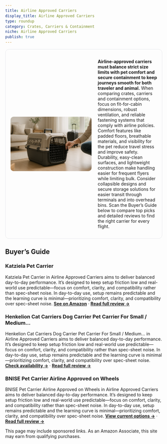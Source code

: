 ```yaml
---
title: Airline Approved Carriers
display_title: Airline Approved Carriers
type: roundup
category: Crates, Carriers & Containment
niche: Airline Approved Carriers
publish: true
---
```


<section class="hero-split" style="width:100%;box-sizing:border-box;border:1px solid #e5e7eb;border-radius:12px;padding:16px;display:grid;grid-template-columns:minmax(260px,40%) 1fr;gap:20px;align-items:center;"><figure style="margin:0;"><img src="/hero/roundups/crates-carriers-containment/airline-approved-carriers.webp" alt="" style="width:100%;height:auto;display:block;border-radius:10px;"/></figure><div class="hero-copy" style="min-width:0;"><p><strong>Airline-approved carriers must balance strict size limits with pet comfort and secure containment to keep journeys smooth for both traveler and animal.</strong> When comparing crates, carriers and containment options, focus on fit-for-cabin dimensions, robust ventilation, and reliable fastening systems that comply with airline policies. Comfort features like padded floors, breathable materials, and visibility for the pet reduce travel stress and improve safety. Durability, easy-clean surfaces, and lightweight construction make handling easier for frequent flyers while limiting bulk. Consider collapsible designs and secure storage solutions for easier transit through terminals and into overhead bins. Scan the Buyer’s Guide below to compare top picks and detailed reviews to find the right carrier for every flight.</p></div></section>

<h2>Buyer’s Guide</h2>
<h3>Katziela Pet Carrier</h3>
<p>Katziela Pet Carrier in Airline Approved Carriers aims to deliver balanced day-to-day performance. It’s designed to keep setup friction low and real-world use predictable&mdash;focus on comfort, clarity, and compatibility rather than spec-sheet noise. In day-to-day use, setup remains predictable and the learning curve is minimal&mdash;prioritizing comfort, clarity, and compatibility over spec-sheet noise. <a href="https://amzn.to/4q0wpa0" target="_blank" rel="nofollow sponsored noopener noopener" target="_blank"><strong>See on Amazon</strong></a> · <a href="/reviews/katziela-pet-carrier-airline-compliant-dog-carrier-tsa-approved-pet-car-87c24e08/"><strong>Read full review &rarr;</strong></a></p>
<h3>Henkelion Cat Carriers Dog Carrier Pet Carrier For Small / Medium…</h3>
<p>Henkelion Cat Carriers Dog Carrier Pet Carrier For Small / Medium… in Airline Approved Carriers aims to deliver balanced day-to-day performance. It’s designed to keep setup friction low and real-world use predictable&mdash;focus on comfort, clarity, and compatibility rather than spec-sheet noise. In day-to-day use, setup remains predictable and the learning curve is minimal&mdash;prioritizing comfort, clarity, and compatibility over spec-sheet noise. <a href="https://amzn.to/48gDehg" target="_blank" rel="nofollow sponsored noopener noopener" target="_blank"><strong>Check availability &rarr;</strong></a> · <a href="/reviews/henkelion-cat-carriers-dog-carrier-pet-carrier-for-small-medium-cats-do-75533145/"><strong>Read full review &rarr;</strong></a></p>
<h3>BNISE Pet Carrier Airline Approved on Wheels</h3>
<p>BNISE Pet Carrier Airline Approved on Wheels in Airline Approved Carriers aims to deliver balanced day-to-day performance. It’s designed to keep setup friction low and real-world use predictable&mdash;focus on comfort, clarity, and compatibility rather than spec-sheet noise. In day-to-day use, setup remains predictable and the learning curve is minimal&mdash;prioritizing comfort, clarity, and compatibility over spec-sheet noise. <a href="https://amzn.to/3WpoB3O" target="_blank" rel="nofollow sponsored noopener noopener" target="_blank"><strong>View current options &rarr;</strong></a> · <a href="/reviews/bnise-pet-carrier-airline-approved-on-wheels-two-sided-expandable-cat-s-431e0834/"><strong>Read full review &rarr;</strong></a></p>
<aside class="disclosure">This page may include sponsored links. As an Amazon Associate, this site may earn from qualifying purchases.</aside>
